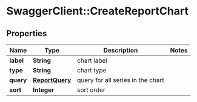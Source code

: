 # SwaggerClient::CreateReportChart

## Properties
Name | Type | Description | Notes
------------ | ------------- | ------------- | -------------
**label** | **String** | chart label | 
**type** | **String** | chart type | 
**query** | [**ReportQuery**](ReportQuery.md) | query for all series in the chart | 
**sort** | **Integer** | sort order | 


